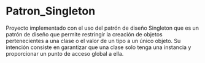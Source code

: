# Patron_Singleton
Proyecto implementado con el uso del patrón de diseño Singleton que es un patrón de diseño que permite restringir la creación de objetos pertenecientes a una clase o el valor de un tipo a un único objeto. Su intención consiste en garantizar que una clase solo tenga una instancia y proporcionar un punto de acceso global a ella.
